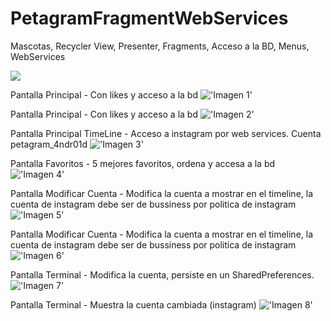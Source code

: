 
# PetagramFragmentWebServices

Mascotas, Recycler View, Presenter, Fragments, Acceso a la BD, Menus, WebServices 



![](../../tree/master/screenshoot/1.png)

Pantalla Principal - Con likes y acceso a la bd
!['Imagen 1'](https://github.com/bicolorman/PetagramWebServices/tree/master/screenshoot/1.png?raw=true)


Pantalla Principal - Con likes y acceso a la bd
!['Imagen 2'](https://github.com/bicolorman/PetagramWebServices/tree/master/screenshoot/2.png?raw=true)

Pantalla Principal TimeLine - Acceso a instagram por web services. Cuenta petagram_4ndr01d
!['Imagen 3'](https://github.com/bicolorman/PetagramWebServices/tree/master/screenshoot/3.png?raw=true)

Pantalla Favoritos  - 5 mejores favoritos, ordena y accesa a la bd
!['Imagen 4'](https://github.com/bicolorman/PetagramWebServices/tree/master/screenshoot/4.png?raw=true)

Pantalla Modificar Cuenta - Modifica la cuenta a mostrar en el timeline, la cuenta de instagram debe ser de bussiness por politica de instagram
!['Imagen 5'](https://github.com/bicolorman/PetagramWebServices/tree/master/screenshoot/5.png?raw=true)

Pantalla Modificar Cuenta - Modifica la cuenta a mostrar en el timeline, la cuenta de instagram debe ser de bussiness por politica de instagram
!['Imagen 6'](https://github.com/bicolorman/PetagramWebServices/tree/master/screenshoot/6.png?raw=true)

Pantalla Terminal - Modifica la cuenta, persiste en un SharedPreferences.
!['Imagen 7'](https://github.com/bicolorman/PetagramWebServices/tree/master/screenshoot/7.png?raw=true)

Pantalla Terminal - Muestra la cuenta cambiada (instagram)
!['Imagen 8'](https://github.com/bicolorman/PetagramWebServices/tree/master/screenshoot/8.png?raw=true)



